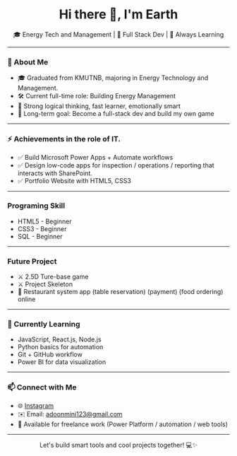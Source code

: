 <h1 align="center">Hi there 👋, I'm Earth</h1>

<p align="center">
🎓 Energy Tech and Management | 🎯 Full Stack Dev | 🌱 Always Learning
</p>

---

### 💼 About Me
- 🎓 Graduated from KMUTNB, majoring in Energy Technology and Management.
- 🛠️ Current full-time role: Building Energy Management  
- 🧠 Strong logical thinking, fast learner, emotionally smart  
- 🎯 Long-term goal: Become a full-stack dev and build my own game  

---

### ⚡ Achievements in the role of IT.
- ✅ Build Microsoft Power Apps + Automate workflows  
- ✅ Design low-code apps for inspection / operations / reporting that interacts with SharePoint.
- ✅ Portfolio Website with HTML5, CSS3

---

### Programing Skill
- HTML5 - Beginner
- CSS3 - Beginner
- SQL - Beginner

---

### Future Project
- ⚔️ 2.5D Ture-base game
- ⚔️ Project Skeleton
- 📲 Restaurant system app (table reservation) (payment) (food ordering) online

---

### 🧪 Currently Learning
- JavaScript, React.js, Node.js  
- Python basics for automation  
- Git + GitHub workflow  
- Power BI for data visualization  

---

### 📫 Connect with Me
- 🌐 [Instagram](https://www.instagram.com/earth_erden/)  
- ✉️ Email: adoonmini123@gmail.com
- 🚀 Available for freelance work (Power Platform / automation / web tools)

---

<p align="center">
Let's build smart tools and cool projects together! 💻✨
</p>
